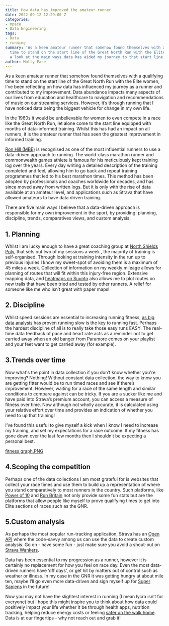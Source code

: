 ```yaml
---
title: How data has improved the amateur runner
date: 2022-09-12 12:29:00 Z
categories:
- mpace
- Data Engineering
tags:
- Data
- running
summary: 'As a keen amateur runner that somehow found themselves with a qualifying
  time to stand on the start line of the Great North Run with the Elite women, I take
  a look at the main ways data has aided my journey to that start line. '
author: Molly Pace
---
```


As a keen amateur runner that somehow found themselves with a qualifying time to stand on the start line of the Great North Run with the Elite women, I've been reflecting on how data has influenced my journey as a runner and contributed to my improvement. Data abundance impacts many aspects of our lives from education and healthcare to navigation and recommendations of music on our streaming services. However, it’s through running that I have noticed data being the biggest vehicle for change in my own life. 

In the 1960s it would be unbelievable for women to even compete in a race like the Great North Run, let alone come to the start line equipped with months of data-informed training. Whilst this has had an impact on all runners, it is the amateur runner that has seen the greatest improvement in informed training.

[Ron Hill (MBE)](https://en.wikipedia.org/wiki/Ron_Hill) is recognised as one of the most influential runners to use a data-driven approach to running. The world-class marathon runner and commonwealth games athlete is famous for his meticulously kept training log over the years. Every day writing a detailed description of the training completed and feel, allowing him to go back and repeat training programmes that led to his best marathon times. This method has been adopted by professionals and coaches worldwide for decades, and has since moved away from written logs. But it is only with the rise of data available at an amateur level, and applications such as Strava that have allowed amateurs to have data driven training. 

There are five main ways I believe that a data-driven approach is responsible for my own improvement in the sport, by providing: planning, discipline, trends, comparatives views, and custom analysis. 

## 1. Planning

Whilst I am lucky enough to have a great coaching group at [North Shields Poly](http://nspoly.org/), that sets out two of my sessions a week , the majority of training is self-organised. Through looking at training intensity in the run up to previous injuries I know my sweet-spot of avoiding them is a maximum of 45 miles a week. Collection of information on my weekly mileage allows for planning of routes that will fit within this injury-free region. Extensive mapping data, and [heatmaps on Suunto](https://www.suunto.com/en-gb/sports/News-Articles-container-page/keep-your-distance-with-heatmaps/) also allows me to plot routes on new trails that have been tried and tested by other runners. A relief for someone like me who isn’t great with paper maps! 

## 2. Discipline

Whilst speed sessions are essential to increasing running fitness, [as big data analysis](https://www.nature.com/articles/s41467-020-18737-6) has proven running slow is the key to running fast. Perhaps the hardest discipline of all is to really take those easy runs EASY. The real-time data feedback of pace and heart rate acts as a reminder not to get carried away when an old banger from Paramore comes on your playlist and your feet want to get carried away (for example). 

## 3.Trends over time

Now what's the point in data collection if you don’t know whether you're improving? Nothing! Without constant data collection, the way to know you are getting fitter would be to run timed races and see if there’s improvement. However, waiting for a race of the same length and similar conditions to compare against can be tricky. If you are a sucker like me and have paid into Strava’s premium account, you can access a measure of fitness over time. Now although not wholly accurate, it is calculated using your relative effort over time and provides an indication of whether you need to up that training! 

I’ve found this useful to give myself a kick when I know I need to increase my training, and set my expectations for a race outcome. If my fitness has gone down over the last few months then I shouldn’t be expecting a personal best. 

[fitness graph.PNG](/uploads/fitness%20graph.PNG)


## 4.Scoping the competition

Perhaps one of the data collections I am most grateful for is websites that collect your race times and  use them to build up a representation of where you stand comparatively to most runners in the country. Such platforms, like [Power of 10](https://www.thepowerof10.info/) and [Run Britain](https://www.runbritainrankings.com/) not only provide some fun stats but are the platforms that allow people like myself to prove qualifying times to get into Elite sections of races such as the GNR. 

## 5.Custom analysis

As perhaps the most popular run-tracking application, Strava has an [Open API](https://developers.strava.com/) where the code-savvy among us can use the data to create custom analysis. Go on - have some fun - just make sure you avoid a shout-out on [Strava Wankers](https://twitter.com/stravawankers?lang=en). 

Data has been essential to my progression as a runner, however it is certainly no replacement for how you feel on race day. Even the most data-driven runners have ‘off days', or get hit by matters out of control such as weather or illness. In my case in the GNR it was getting hungry at about mile ten, maybe I’ll go even more data-driven and sign myself up for [Super Sapiens](https://www.supersapiens.com/en-GB/)  in the future!  

Now you may not have the slightest interest in running (I mean lycra isn’t for everyone) but I hope this might inspire you to think about how data could positively impact your life whether it be through health apps, nutrition tracking, helping reduce energy costs or feeling [safer on the walk home](https://www.walksafe.io/). Data is at our fingertips - why not reach out and grab it! 
